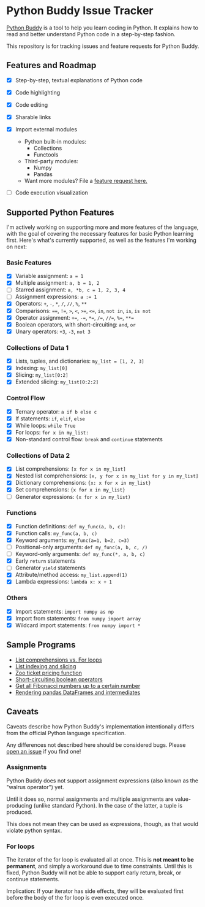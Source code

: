 # Python Buddy Issue Tracker

[Python Buddy](https://learn.richarddominick.me/python/) is a tool to help you learn coding in Python. It explains how to read and better understand Python code in a step-by-step fashion.

This repository is for tracking issues and feature requests for Python Buddy.

## Features and Roadmap

- [x] Step-by-step, textual explanations of Python code
- [x] Code highlighting
- [x] Code editing
- [x] Sharable links
- [x] Import external modules

  - Python built-in modules:
    - Collections
    - Functools
  - Third-party modules:
    - Numpy
    - Pandas
  - Want more modules? File a [feature request here.](https://github.com/RichDom2185/pythonbuddy-issue-tracker/issues)

- [ ] Code execution visualization

## Supported Python Features

I'm actively working on supporting more and more features of the language, with the goal of covering the necessary features for basic Python learning first. Here's what's currently supported, as well as the features I'm working on next:

### Basic Features

- [x] Variable assignment: `a = 1`
- [x] Multiple assignment: `a, b = 1, 2`
- [ ] Starred assignment: `a, *b, c = 1, 2, 3, 4`
- [ ] Assignment expressions: `a := 1`
- [x] Operators: `+`, `-`, `*`, `/`, `//`, `%`, `**`
- [x] Comparisons: `==`, `!=`, `>`, `<`, `>=`, `<=`, `in`, `not in`, `is`, `is not`
- [x] Operator assignment: `+=`, `-=`, `*=`, `/=`, `//=`, `%=`, `**=`
- [x] Boolean operators, with short-circuiting: `and`, `or`
- [x] Unary operators: `+3`, `-3`, `not 3`

### Collections of Data 1

- [x] Lists, tuples, and dictionaries: `my_list = [1, 2, 3]`
- [x] Indexing: `my_list[0]`
- [x] Slicing: `my_list[0:2]`
- [x] Extended slicing: `my_list[0:2:2]`

### Control Flow

- [x] Ternary operator: `a if b else c`
- [x] If statements: `if`, `elif`, `else`
- [x] While loops: `while True`
- [x] For loops: `for x in my_list:`
- [x] Non-standard control flow: `break` and `continue` statements

### Collections of Data 2

- [x] List comprehensions: `[x for x in my_list]`
- [x] Nested list comprehensions: `[x, y for x in my_list for y in my_list]`
- [x] Dictionary comprehensions: `{x: x for x in my_list}`
- [x] Set comprehensions: `{x for x in my_list}`
- [ ] Generator expressions: `(x for x in my_list)`

### Functions

- [x] Function definitions: `def my_func(a, b, c):`
- [x] Function calls: `my_func(a, b, c)`
- [x] Keyword arguments: `my_func(a=1, b=2, c=3)`
- [ ] Positional-only arguments: `def my_func(a, b, c, /)`
- [ ] Keyword-only arguments: `def my_func(*, a, b, c)`
- [x] Early `return` statements
- [ ] Generator `yield` statements
- [x] Attribute/method access: `my_list.append(1)`
- [x] Lambda expressions: `lambda x: x + 1`

### Others

- [x] Import statements: `import numpy as np`
- [x] Import from statements: `from numpy import array`
- [x] Wildcard import statements: `from numpy import *`

## Sample Programs

- [List comprehensions vs. For loops](https://share.richarddominick.me/listcomp_vs_for)
- [List indexing and slicing](https://share.richarddominick.me/list_demo)
- [Zoo ticket pricing function](https://share.richarddominick.me/zoo_ticket)
- [Short-circuiting boolean operators](https://share.richarddominick.me/short_circuit)
- [Get all Fibonacci numbers up to a certain number](https://share.richarddominick.me/fib_n)
- [Rendering pandas DataFrames and intermediates](https://share.richarddominick.me/render_pandas)

## Caveats

Caveats describe how Python Buddy's implementation intentionally differs from the official Python language specification.

Any differences not described here should be considered bugs. Please [open an issue](https://github.com/RichDom2185/pythonbuddy-issue-tracker/issues/new) if you find one!

### Assignments

Python Buddy does not support assignment expressions (also known as the "walrus operator") yet.

Until it does so, normal assignments and multiple assignments are value-producing (unlike standard Python). In the case of the latter, a tuple is produced.

This does not mean they can be used as expressions, though, as that would violate python syntax.

### For loops

The iterator of the for loop is evaluated all at once. This is **not meant to be permanent**, and simply a workaround due to time constraints. Until this is fixed, Python Buddy will not be able to support early return, break, or continue statements.

Implication: If your iterator has side effects, they will be evaluated first before the body of the for loop is even executed once.
